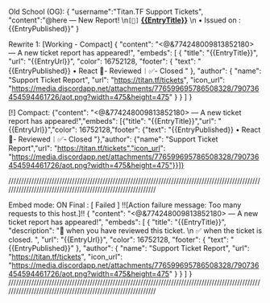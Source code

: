 Old School (OG):
{ "username":"Titan.TF Support Tickets", "content":"@here — New Report! \n`[📩]` **[{{EntryTitle}}](<{{EntryUrl}}>)** \n • Issued on : {{EntryPublished}}" }

Rewrite 1: [Working - Compact]
{
  "content": "<@&774248009813852180> — A new ticket report has appeared!",
  "embeds": [
    {
      "title": "{{EntryTitle}}",
      "url": "{{EntryUrl}}",
      "color": 16752128,
      "footer": {
        "text": "{{EntryPublished}} • React 📝- Reviewed︱✅- Closed "
      },
      "author": {
        "name": "Support Ticket Report",
        "url": "https://titan.tf/tickets",
        "icon_url": "https://media.discordapp.net/attachments/776599695786508328/790736454594461726/aot.png?width=475&height=475"
      }
    }
  ]
}

[!] Compact: 
{"content": "<@&774248009813852180> — A new ticket report has appeared!","embeds": [{"title": "{{EntryTitle}}","url": "{{EntryUrl}}","color": 16752128,"footer": {"text": "{{EntryPublished}} • React 📝- Reviewed︱✅- Closed "},"author": {"name": "Support Ticket Report","url": "https://titan.tf/tickets","icon_url": "https://media.discordapp.net/attachments/776599695786508328/790736454594461726/aot.png?width=475&height=475"}}]}

/////////////////////////////////////////////////////////////////////////////////////////////////////////////////////////////////////////////////////////////

Embed mode: ON Final : [ Failed ] !![Action failure message: Too many requests to this host.]!!
{
  "content": "<@&774248009813852180> — A new ticket report has appeared!",
  "embeds": [
    {
      "title": "{{EntryTitle}}",
      "description": ":pencil: when you have reviewed this ticket. \n :white_check_mark: when the ticket is closed. ",
      "url": "{{EntryUrl}}",
      "color": 16752128,
      "footer": {
        "text": "{{EntryPublished}}"
      },
      "author": {
        "name": "Support Ticket Report",
        "url": "https://titan.tf/tickets",
        "icon_url": "https://media.discordapp.net/attachments/776599695786508328/790736454594461726/aot.png?width=475&height=475"
      }
    }
  ]
}
/////////////////////////////////////////////////////////////////////////////////////////////////////////////////////////////////////////////////////////////
